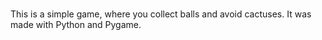 # 
This is a simple game, where you collect balls and avoid cactuses. It was made with Python and Pygame.
